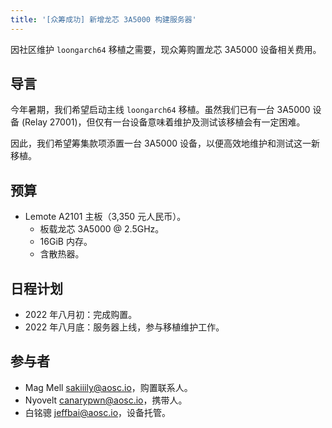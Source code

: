 ```yaml
---
title: '[众筹成功] 新增龙芯 3A5000 构建服务器'
---
```


因社区维护 `loongarch64` 移植之需要，现众筹购置龙芯 3A5000 设备相关费用。

## 导言

今年暑期，我们希望启动主线 `loongarch64` 移植。虽然我们已有一台 3A5000 设备 (Relay 27001)，但仅有一台设备意味着维护及测试该移植会有一定困难。

因此，我们希望筹集款项添置一台 3A5000 设备，以便高效地维护和测试这一新移植。

## 预算

+ Lemote A2101 主板（3,350 元人民币）。
  - 板载龙芯 3A5000 @ 2.5GHz。
  - 16GiB 内存。
  - 含散热器。

## 日程计划

- 2022 年八月初：完成购置。
- 2022 年八月底：服务器上线，参与移植维护工作。

## 参与者

- Mag Mell <sakiiily@aosc.io>，购置联系人。
- Nyovelt <canarypwn@aosc.io>，携带人。
- 白铭骢 <jeffbai@aosc.io>，设备托管。
